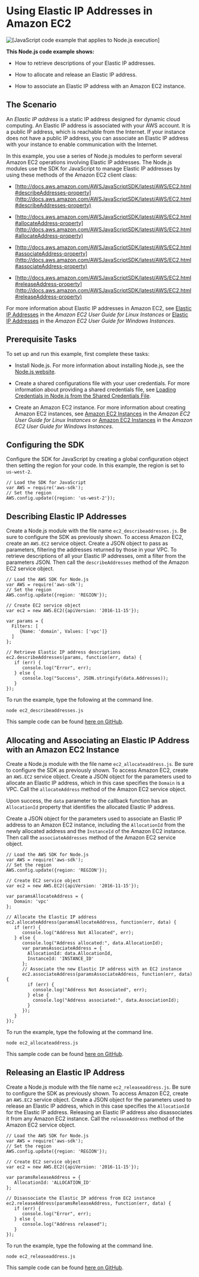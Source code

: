 # Using Elastic IP Addresses in Amazon EC2<a name="ec2-example-elastic-ip-addresses"></a>

![\[JavaScript code example that applies to Node.js execution\]](http://docs.aws.amazon.com/sdk-for-javascript/v2/developer-guide/images/nodeicon.png)

**This Node\.js code example shows:**

+ How to retrieve descriptions of your Elastic IP addresses\.

+ How to allocate and release an Elastic IP address\.

+ How to associate an Elastic IP address with an Amazon EC2 instance\.

## The Scenario<a name="ec2-example-elastic-ip-addresses-scenario"></a>

An *Elastic IP address* is a static IP address designed for dynamic cloud computing\. An Elastic IP address is associated with your AWS account\. It is a public IP address, which is reachable from the Internet\. If your instance does not have a public IP address, you can associate an Elastic IP address with your instance to enable communication with the Internet\.

In this example, you use a series of Node\.js modules to perform several Amazon EC2 operations involving Elastic IP addresses\. The Node\.js modules use the SDK for JavaScript to manage Elastic IP addresses by using these methods of the Amazon EC2 client class:

+ [http://docs.aws.amazon.com/AWSJavaScriptSDK/latest/AWS/EC2.html#describeAddresses-property](http://docs.aws.amazon.com/AWSJavaScriptSDK/latest/AWS/EC2.html#describeAddresses-property)

+ [http://docs.aws.amazon.com/AWSJavaScriptSDK/latest/AWS/EC2.html#allocateAddress-property](http://docs.aws.amazon.com/AWSJavaScriptSDK/latest/AWS/EC2.html#allocateAddress-property)

+ [http://docs.aws.amazon.com/AWSJavaScriptSDK/latest/AWS/EC2.html#associateAddress-property](http://docs.aws.amazon.com/AWSJavaScriptSDK/latest/AWS/EC2.html#associateAddress-property)

+ [http://docs.aws.amazon.com/AWSJavaScriptSDK/latest/AWS/EC2.html#releaseAddress-property](http://docs.aws.amazon.com/AWSJavaScriptSDK/latest/AWS/EC2.html#releaseAddress-property)

For more information about Elastic IP addresses in Amazon EC2, see [Elastic IP Addresses](http://docs.aws.amazon.com/AWSEC2/latest/UserGuide/elastic-ip-addresses-eip.html) in the *Amazon EC2 User Guide for Linux Instances* or [Elastic IP Addresses](http://docs.aws.amazon.com/AWSEC2/latest/WindowsGuide/elastic-ip-addresses-eip.html) in the *Amazon EC2 User Guide for Windows Instances*\.

## Prerequisite Tasks<a name="ec2-example-elastic-ip-addresses-prerequisites"></a>

To set up and run this example, first complete these tasks:

+ Install Node\.js\. For more information about installing Node\.js, see the [Node\.js website](https://nodejs.org)\.

+ Create a shared configurations file with your user credentials\. For more information about providing a shared credentials file, see [Loading Credentials in Node\.js from the Shared Credentials File](loading-node-credentials-shared.md)\.

+ Create an Amazon EC2 instance\. For more information about creating Amazon EC2 instances, see [Amazon EC2 Instances](http://docs.aws.amazon.com/AWSEC2/latest/UserGuide/Instances.html) in the *Amazon EC2 User Guide for Linux Instances* or [Amazon EC2 Instances](http://docs.aws.amazon.com/AWSEC2/latest/WindowsGuide/Instances.html) in the *Amazon EC2 User Guide for Windows Instances*\.

## Configuring the SDK<a name="ec2-example-elastic-ip-addresses-configure-sdk"></a>

Configure the SDK for JavaScript by creating a global configuration object then setting the region for your code\. In this example, the region is set to `us-west-2`\.

```
// Load the SDK for JavaScript
var AWS = require('aws-sdk');
// Set the region 
AWS.config.update({region: 'us-west-2'});
```

## Describing Elastic IP Addresses<a name="ec2-example-elastic-ip-addresses-describing"></a>

Create a Node\.js module with the file name `ec2_describeaddresses.js`\. Be sure to configure the SDK as previously shown\. To access Amazon EC2, create an `AWS.EC2` service object\. Create a JSON object to pass as parameters, filtering the addresses returned by those in your VPC\. To retrieve descriptions of all your Elastic IP addresses, omit a filter from the parameters JSON\. Then call the `describeAddresses` method of the Amazon EC2 service object\.

```
// Load the AWS SDK for Node.js
var AWS = require('aws-sdk');
// Set the region 
AWS.config.update({region: 'REGION'});

// Create EC2 service object
var ec2 = new AWS.EC2({apiVersion: '2016-11-15'});

var params = {
  Filters: [
     {Name: 'domain', Values: ['vpc']}
  ]
};

// Retrieve Elastic IP address descriptions
ec2.describeAddresses(params, function(err, data) {
   if (err) {
      console.log("Error", err);
   } else {
      console.log("Success", JSON.stringify(data.Addresses));
   }
});
```

To run the example, type the following at the command line\.

```
node ec2_describeaddresses.js
```

This sample code can be found [here on GitHub](https://github.com/awsdocs/aws-doc-sdk-examples/blob/master/javascript/example_code/ec2/ec2_describeaddresses.js)\.

## Allocating and Associating an Elastic IP Address with an Amazon EC2 Instance<a name="ec2-example-elastic-ip-addresses-allocating-associating"></a>

Create a Node\.js module with the file name `ec2_allocateaddress.js`\. Be sure to configure the SDK as previously shown\. To access Amazon EC2, create an `AWS.EC2` service object\. Create a JSON object for the parameters used to allocate an Elastic IP address, which in this case specifies the `Domain` is a VPC\. Call the `allocateAddress` method of the Amazon EC2 service object\.

Upon success, the `data` parameter to the callback function has an `AllocationId` property that identifies the allocated Elastic IP address\.

Create a JSON object for the parameters used to associate an Elastic IP address to an Amazon EC2 instance, including the `AllocationId` from the newly allocated address and the `InstanceId` of the Amazon EC2 instance\. Then call the `associateAddresses` method of the Amazon EC2 service object\.

```
// Load the AWS SDK for Node.js
var AWS = require('aws-sdk');
// Set the region 
AWS.config.update({region: 'REGION'});

// Create EC2 service object
var ec2 = new AWS.EC2({apiVersion: '2016-11-15'});

var paramsAllocateAddress = {
   Domain: 'vpc'
};

// Allocate the Elastic IP address
ec2.allocateAddress(paramsAllocateAddress, function(err, data) {
   if (err) {
      console.log("Address Not Allocated", err);
   } else {
      console.log("Address allocated:", data.AllocationId);
      var paramsAssociateAddress = {
        AllocationId: data.AllocationId,
        InstanceId: 'INSTANCE_ID'
      };
      // Associate the new Elastic IP address with an EC2 instance
      ec2.associateAddress(paramsAssociateAddress, function(err, data) {
        if (err) {
          console.log("Address Not Associated", err);
        } else {
          console.log("Address associated:", data.AssociationId);
        }
      });
   }
});
```

To run the example, type the following at the command line\.

```
node ec2_allocateaddress.js
```

This sample code can be found [here on GitHub](https://github.com/awsdocs/aws-doc-sdk-examples/blob/master/javascript/example_code/ec2/ec2_allocateaddress.js)\.

## Releasing an Elastic IP Address<a name="ec2-example-elastic-ip-addresses-releasing"></a>

Create a Node\.js module with the file name `ec2_releaseaddress.js`\. Be sure to configure the SDK as previously shown\. To access Amazon EC2, create an `AWS.EC2` service object\. Create a JSON object for the parameters used to release an Elastic IP address, which in this case specifies the `AllocationId` for the Elastic IP address\. Releasing an Elastic IP address also disassociates it from any Amazon EC2 instance\. Call the `releaseAddress` method of the Amazon EC2 service object\.

```
// Load the AWS SDK for Node.js
var AWS = require('aws-sdk');
// Set the region 
AWS.config.update({region: 'REGION'});

// Create EC2 service object
var ec2 = new AWS.EC2({apiVersion: '2016-11-15'});

var paramsReleaseAddress = {
   AllocationId: 'ALLOCATION_ID'
};

// Disassociate the Elastic IP address from EC2 instance
ec2.releaseAddress(paramsReleaseAddress, function(err, data) {
   if (err) {
      console.log("Error", err);
   } else {
      console.log("Address released");
   }
});
```

To run the example, type the following at the command line\.

```
node ec2_releaseaddress.js
```

This sample code can be found [here on GitHub](https://github.com/awsdocs/aws-doc-sdk-examples/blob/master/javascript/example_code/ec2/ec2_releaseaddress.js)\.